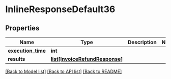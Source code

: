 # InlineResponseDefault36

## Properties
Name | Type | Description | Notes
------------ | ------------- | ------------- | -------------
**execution_time** | **int** |  | 
**results** | [**list[InvoiceRefundResponse]**](InvoiceRefundResponse.md) |  | 

[[Back to Model list]](../README.md#documentation-for-models) [[Back to API list]](../README.md#documentation-for-api-endpoints) [[Back to README]](../README.md)

